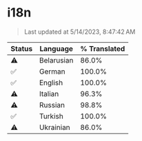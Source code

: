 # i18n

> Last updated at 5/14/2023, 8:47:42 AM

| Status | Language | % Translated |
| --- | --- | --- |
| ⚠️ | Belarusian | 86.0% |
| ✅ | German | 100.0% |
| ✅ | English | 100.0% |
| ⚠️ | Italian | 96.3% |
| ⚠️ | Russian | 98.8% |
| ✅ | Turkish | 100.0% |
| ⚠️ | Ukrainian | 86.0% |